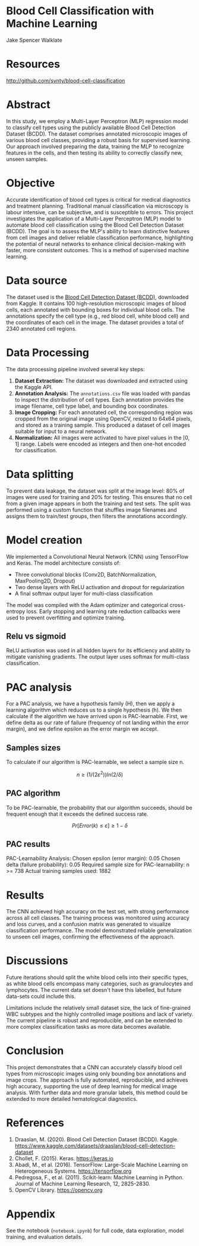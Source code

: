 # Blood Cell Classification with Machine Learning

Jake Spencer Walklate

# Resources

<http://github.com/svnty/blood-cell-classification>

# Abstract

In this study, we employ a Multi-Layer Perceptron (MLP) regression model to classify cell types using the publicly available Blood Cell Detection Dataset (BCDD). The dataset comprises annotated microscopic images of various blood cell classes, providing a robust basis for supervised learning. Our approach involved preparing the data, training the MLP to recognize features in the cells, and then testing its ability to correctly classify new, unseen samples.

# Objective

Accurate identification of blood cell types is critical for medical diagnostics and treatment planning. Traditional manual classification via microscopy is labour intensive, can be subjective, and is susceptible to errors. This project investigates the application of a Multi-Layer Perceptron (MLP) model to automate blood cell classification using the Blood Cell Detection Dataset (BCDD). The goal is to assess the MLP's ability to learn distinctive features from cell images and deliver reliable classification performance, highlighting the potential of neural networks to enhance clinical decision-making with faster, more consistent outcomes. This is a method of supervised machine learning.

# Data source

The dataset used is the [Blood Cell Detection Dataset (BCDD)](https://www.kaggle.com/datasets/draaslan/blood-cell-detection-dataset), downloaded from Kaggle. It contains 100 high-resolution microscopic images of blood cells, each annotated with bounding boxes for individual blood cells. The annotations specify the cell type (e.g., red blood cell, white blood cell) and the coordinates of each cell in the image. The dataset provides a total of 2340 annotated cell regions.

# Data Processing

The data processing pipeline involved several key steps:

1. **Dataset Extraction:** The dataset was downloaded and extracted using the Kaggle API. 
2. **Annotation Analysis:** The `annotations.csv` file was loaded with pandas to inspect the distribution of cell types. Each annotation provides the image filename, cell type label, and bounding box coordinates.
3. **Image Cropping:** For each annotated cell, the corresponding region was cropped from the original image using OpenCV, resized to 64x64 pixels, and stored as a training sample. This produced a dataset of cell images suitable for input to a neural network.
4. **Normalization:** All images were activated to have pixel values in the [0, 1] range. Labels were encoded as integers and then one-hot encoded for classification.

# Data splitting

To prevent data leakage, the dataset was split at the image level: 80% of images were used for training and 20% for testing. This ensures that no cell from a given image appears in both the training and test sets. The split was performed using a custom function that shuffles image filenames and assigns them to train/test groups, then filters the annotations accordingly.

# Model creation

We implemented a Convolutional Neural Network (CNN) using TensorFlow and Keras. The model architecture consists of:

- Three convolutional blocks (Conv2D, BatchNormalization, MaxPooling2D, Dropout)
- Two dense layers with ReLU activation and dropout for regularization
- A final softmax output layer for multi-class classification

The model was compiled with the Adam optimizer and categorical cross-entropy loss. Early stopping and learning rate reduction callbacks were used to prevent overfitting and optimize training.

## Relu vs sigmoid

ReLU activation was used in all hidden layers for its efficiency and ability to mitigate vanishing gradients. The output layer uses softmax for multi-class classification.

# PAC analysis

For a PAC analysis, we have a hypothesis family (H), then we apply a learning algorithm which reduces us to a single hypothesis (h). We then calculate if the algorithm we have arrived upon is PAC-learnable. First, we define delta as our rate of failure (frequency of not landing within the error margin), and we define epsilon as the error margin we accept.

## Samples sizes

To calculate if our algorithm is PAC-learnable, we select a sample size n.

```math
n≥(1/(2ε^2)) ln⁡(2/δ)
```

## PAC algorithm

To be PAC-learnable, the probability that our algorithm succeeds, should be frequent enough that it exceeds the defined success rate.

```math
Pr⁡[Error(k)≤ε]≥1- δ
```

## PAC results

PAC-Learnability Analysis:
Chosen epsilon (error margin): 0.05
Chosen delta (failure probability): 0.05
Required sample size for PAC-learnability: n >= 738
Actual training samples used: 1882

# Results

The CNN achieved high accuracy on the test set, with strong performance across all cell classes. The training process was monitored using accuracy and loss curves, and a confusion matrix was generated to visualize classification performance. The model demonstrated reliable generalization to unseen cell images, confirming the effectiveness of the approach.

# Discussions

Future iterations should split the white blood cells into their specific types, as white blood cells encompass many categories, such as granulocytes and lymphocytes. The current data set doesn't have this labelled, but future data-sets could include this.

Limitations include the relatively small dataset size, the lack of fine-grained WBC subtypes and the highly controlled image positions and lack of variety. The current pipeline is robust and reproducible, and can be extended to more complex classification tasks as more data becomes available.

# Conclusion

This project demonstrates that a CNN can accurately classify blood cell types from microscopic images using only bounding box annotations and image crops. The approach is fully automated, reproducible, and achieves high accuracy, supporting the use of deep learning for medical image analysis. With further data and more granular labels, this method could be extended to more detailed hematological diagnostics.

# References

1. Draaslan, M. (2020). Blood Cell Detection Dataset (BCDD). Kaggle. https://www.kaggle.com/datasets/draaslan/blood-cell-detection-dataset
2. Chollet, F. (2015). Keras. https://keras.io
3. Abadi, M., et al. (2016). TensorFlow: Large-Scale Machine Learning on Heterogeneous Systems. https://tensorflow.org
4. Pedregosa, F., et al. (2011). Scikit-learn: Machine Learning in Python. Journal of Machine Learning Research, 12, 2825-2830.
5. OpenCV Library. https://opencv.org

# Appendix

See the notebook (`notebook.ipynb`) for full code, data exploration, model training, and evaluation details.


